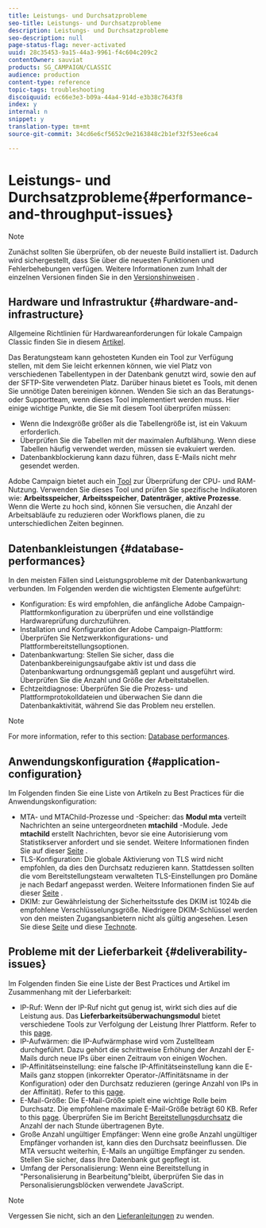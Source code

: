 ```yaml
---
title: Leistungs- und Durchsatzprobleme
seo-title: Leistungs- und Durchsatzprobleme
description: Leistungs- und Durchsatzprobleme
seo-description: null
page-status-flag: never-activated
uuid: 28c35453-9a15-44a3-9961-f4c604c209c2
contentOwner: sauviat
products: SG_CAMPAIGN/CLASSIC
audience: production
content-type: reference
topic-tags: troubleshooting
discoiquuid: ec66e3e3-b09a-44a4-914d-e3b38c7643f8
index: y
internal: n
snippet: y
translation-type: tm+mt
source-git-commit: 34cd6e6cf5652c9e2163848c2b1ef32f53ee6ca4

---
```



# Leistungs- und Durchsatzprobleme{#performance-and-throughput-issues}

>[!NOTE]
>
>Zunächst sollten Sie überprüfen, ob der neueste Build installiert ist. Dadurch wird sichergestellt, dass Sie über die neuesten Funktionen und Fehlerbehebungen verfügen. Weitere Informationen zum Inhalt der einzelnen Versionen finden Sie in den [Versionshinweisen](https://docs.campaign.adobe.com/doc/AC/en/RN.html) .

## Hardware und Infrastruktur {#hardware-and-infrastructure}

Allgemeine Richtlinien für Hardwareanforderungen für lokale Campaign Classic finden Sie in diesem [Artikel](https://helpx.adobe.com/campaign/kb/hardware-sizing-guide.html).

Das Beratungsteam kann gehosteten Kunden ein Tool zur Verfügung stellen, mit dem Sie leicht erkennen können, wie viel Platz von verschiedenen Tabellentypen in der Datenbank genutzt wird, sowie den auf der SFTP-Site verwendeten Platz. Darüber hinaus bietet es Tools, mit denen Sie unnötige Daten bereinigen können. Wenden Sie sich an das Beratungs- oder Supportteam, wenn dieses Tool implementiert werden muss. Hier einige wichtige Punkte, die Sie mit diesem Tool überprüfen müssen:

* Wenn die Indexgröße größer als die Tabellengröße ist, ist ein Vakuum erforderlich.
* Überprüfen Sie die Tabellen mit der maximalen Aufblähung. Wenn diese Tabellen häufig verwendet werden, müssen sie evakuiert werden.
* Datenbankblockierung kann dazu führen, dass E-Mails nicht mehr gesendet werden.

Adobe Campaign bietet auch ein [Tool](../../production/using/monitoring-processes.md#manual-monitoring) zur Überprüfung der CPU- und RAM-Nutzung. Verwenden Sie dieses Tool und prüfen Sie spezifische Indikatoren wie: **Arbeitsspeicher**, **Arbeitsspeicher**, **Datenträger**, **aktive Prozesse**. Wenn die Werte zu hoch sind, können Sie versuchen, die Anzahl der Arbeitsabläufe zu reduzieren oder Workflows planen, die zu unterschiedlichen Zeiten beginnen.

## Datenbankleistungen {#database-performances}

In den meisten Fällen sind Leistungsprobleme mit der Datenbankwartung verbunden. Im Folgenden werden die wichtigsten Elemente aufgeführt:

* Konfiguration: Es wird empfohlen, die anfängliche Adobe Campaign-Plattformkonfiguration zu überprüfen und eine vollständige Hardwareprüfung durchzuführen.
* Installation und Konfiguration der Adobe Campaign-Plattform: Überprüfen Sie Netzwerkkonfigurations- und Plattformbereitstellungsoptionen.
* Datenbankwartung: Stellen Sie sicher, dass die Datenbankbereinigungsaufgabe aktiv ist und dass die Datenbankwartung ordnungsgemäß geplant und ausgeführt wird. Überprüfen Sie die Anzahl und Größe der Arbeitstabellen.
* Echtzeitdiagnose: Überprüfen Sie die Prozess- und Plattformprotokolldateien und überwachen Sie dann die Datenbankaktivität, während Sie das Problem neu erstellen.

>[!NOTE]
>
>For more information, refer to this section: [Database performances](../../production/using/database-performances.md).

## Anwendungskonfiguration {#application-configuration}

Im Folgenden finden Sie eine Liste von Artikeln zu Best Practices für die Anwendungskonfiguration:

* MTA- und MTAChild-Prozesse und -Speicher: das **Modul mta** verteilt Nachrichten an seine untergeordneten **mtachild** -Module. Jede **mtachild** erstellt Nachrichten, bevor sie eine Autorisierung vom Statistikserver anfordert und sie sendet. Weitere Informationen finden Sie auf dieser [Seite](../../installation/using/email-deliverability.md) .
* TLS-Konfiguration: Die globale Aktivierung von TLS wird nicht empfohlen, da dies den Durchsatz reduzieren kann. Stattdessen sollten die vom Bereitstellungsteam verwalteten TLS-Einstellungen pro Domäne je nach Bedarf angepasst werden. Weitere Informationen finden Sie auf dieser [Seite](../../installation/using/email-deliverability.md#mx-configuration) .
* DKIM: zur Gewährleistung der Sicherheitsstufe des DKIM ist 1024b die empfohlene Verschlüsselungsgröße. Niedrigere DKIM-Schlüssel werden von den meisten Zugangsanbietern nicht als gültig angesehen. Lesen Sie diese [Seite](../../delivery/using/technical-recommendations.md#domainkeys-identified-mail--dkim-) und diese [Technote](https://helpx.adobe.com/campaign/kb/domain-name-delegation.html).

## Probleme mit der Lieferbarkeit {#deliverability-issues}

Im Folgenden finden Sie eine Liste der Best Practices und Artikel im Zusammenhang mit der Lieferbarkeit:

* IP-Ruf: Wenn der IP-Ruf nicht gut genug ist, wirkt sich dies auf die Leistung aus. Das **Lieferbarkeitsüberwachungsmodul** bietet verschiedene Tools zur Verfolgung der Leistung Ihrer Plattform. Refer to this [page](../../delivery/using/technical-monitoring.md).
* IP-Aufwärmen: die IP-Aufwärmphase wird vom Zustellteam durchgeführt. Dazu gehört die schrittweise Erhöhung der Anzahl der E-Mails durch neue IPs über einen Zeitraum von einigen Wochen.
* IP-Affinitätseinstellung: eine falsche IP-Affinitätseinstellung kann die E-Mails ganz stoppen (inkorrekter Operator-/Affinitätsname in der Konfiguration) oder den Durchsatz reduzieren (geringe Anzahl von IPs in der Affinität). Refer to this [page](../../installation/using/email-deliverability.md#list-of-ip-addresses-to-use).
* E-Mail-Größe: Die E-Mail-Größe spielt eine wichtige Rolle beim Durchsatz. Die empfohlene maximale E-Mail-Größe beträgt 60 KB. Refer to this [page](https://helpx.adobe.com/legal/product-descriptions/campaign.html). Überprüfen Sie im Bericht [Bereitstellungsdurchsatz](../../reporting/using/reports-on-deliveries.md#delivery-throughput) die Anzahl der nach Stunde übertragenen Byte.
* Große Anzahl ungültiger Empfänger: Wenn eine große Anzahl ungültiger Empfänger vorhanden ist, kann dies den Durchsatz beeinflussen. Die MTA versucht weiterhin, E-Mails an ungültige Empfänger zu senden. Stellen Sie sicher, dass Ihre Datenbank gut gepflegt ist.
* Umfang der Personalisierung: Wenn eine Bereitstellung in &quot;Personalisierung in Bearbeitung&quot;bleibt, überprüfen Sie das in Personalisierungsblöcken verwendete JavaScript.

>[!NOTE]
>
>Vergessen Sie nicht, sich an den [Lieferanleitungen](https://docs.campaign.adobe.com/doc/AC/getting_started/EN/deliverability.html) zu wenden.

